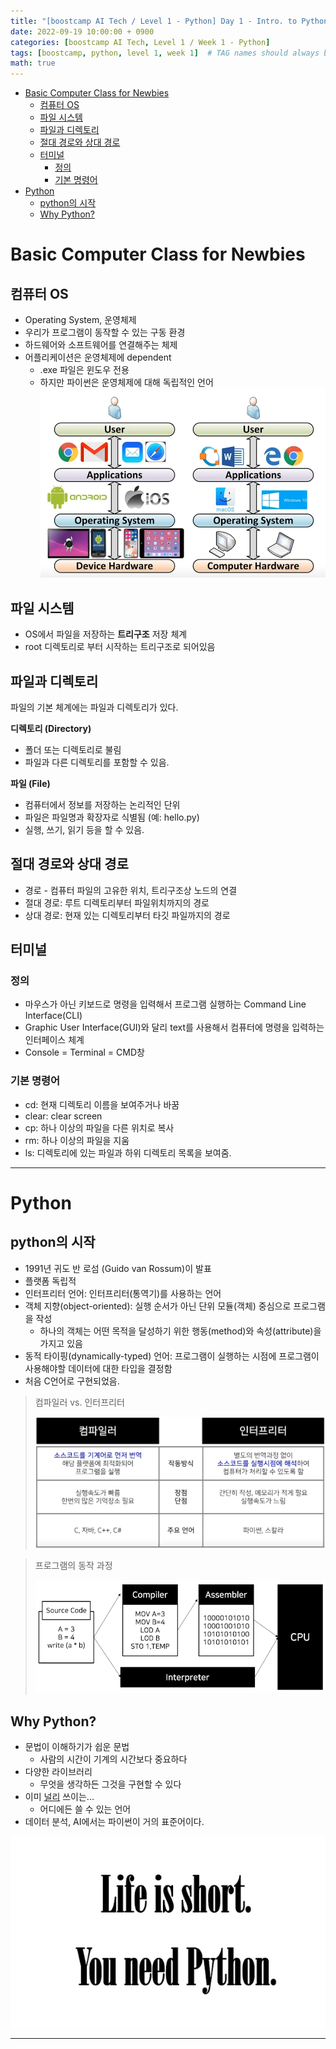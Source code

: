 ```yaml
---
title: "[boostcamp AI Tech / Level 1 - Python] Day 1 - Intro. to Python"
date: 2022-09-19 10:00:00 + 0900
categories: [boostcamp AI Tech, Level 1 / Week 1 - Python]
tags: [boostcamp, python, level 1, week 1]	# TAG names should always be lowercase
math: true
---
```


- [Basic Computer Class for Newbies](#basic-computer-class-for-newbies)
  - [컴퓨터 OS](#컴퓨터-os)
  - [파일 시스템](#파일-시스템)
  - [파일과 디렉토리](#파일과-디렉토리)
  - [절대 경로와 상대 경로](#절대-경로와-상대-경로)
  - [터미널](#터미널)
    - [정의](#정의)
    - [기본 명령어](#기본-명령어)
- [Python](#python)
  - [python의 시작](#python의-시작)
  - [Why Python?](#why-python)

# Basic Computer Class for Newbies

## 컴퓨터 OS

* Operating System, 운영체제
* 우리가 프로그램이 동작할 수 있는 구동 환경
* 하드웨어와 소프트웨어를 연결해주는 체제
* 어플리케이션은 운영체제에 dependent
  * .exe 파일은 윈도우 전용
  * 하지만 파이썬은 운영체제에 대해 독립적인 언어
![](/assets/img/boostcamp/2022-09-23-00-15-19.png)

## 파일 시스템

* OS에서 파일을 저장하는 **트리구조** 저장 체계
* root 디렉토리로 부터 시작하는 트리구조로 되어있음

## 파일과 디렉토리

파일의 기본 체계에는 파일과 디렉토리가 있다.

**디렉토리 (Directory)**
* 폴더 또는 디렉토리로 불림
* 파일과 다른 디렉토리를 포함할 수 있음.

**파일 (File)**
* 컴퓨터에서 정보를 저장하는 논리적인 단위
* 파일은 파일명과 확장자로 식별됨 (예: hello.py)
* 실행, 쓰기, 읽기 등을 할 수 있음.

## 절대 경로와 상대 경로

* 경로 - 컴퓨터 파일의 고유한 위치, 트리구조상 노드의 연결
* 절대 경로: 루트 디렉토리부터 파일위치까지의 경로
* 상대 경로: 현재 있는 디렉토리부터 타깃 파일까지의 경로


## 터미널

### 정의

* 마우스가 아닌 키보드로 명령을 입력해서 프로그램 실행하는 Command Line Interface(CLI)
* Graphic User Interface(GUI)와 달리 text를 사용해서 컴퓨터에 명령을 입력하는 인터페이스 체계
* Console = Terminal = CMD창
  
### 기본 명령어

* cd: 현재 디렉토리 이름을 보여주거나 바꿈
* clear: clear screen
* cp: 하나 이상의 파일을 다른 위치로 복사
* rm: 하나 이상의 파일을 지움
* ls: 디렉토리에 있는 파일과 하위 디렉토리 목록을 보여줌.

- - -
# Python

## python의 시작

* 1991년 귀도 반 로섬 (Guido van Rossum)이 발표
* 플랫폼 독립적
* 인터프리터 언어: 인터프리터(통역기)를 사용하는 언어
* 객체 지향(object-oriented): 실행 순서가 아닌 단위 모듈(객체) 중심으로 프로그램을 작성
  * 하나의 객체는 어떤 목적을 달성하기 위한 행동(method)와 속성(attribute)을 가지고 있음
* 동적 타이핑(dynamically-typed) 언어: 프로그램이 실행하는 시점에 프로그램이 사용해야할 데이터에 대한 타입을 결정함
* 처음 C언어로 구현되었음.

> 컴파일러 vs. 인터프리터
> 
> ![](/assets/img/boostcamp/2022-09-23-00-39-56.png "컴파일러 vs. 인터프리터")

>프로그램의 동작 과정
>
>![](/assets/img/boostcamp/2022-09-23-00-40-58.png)

## Why Python?

* 문법이 이해하기가 쉽운 문법
  * 사람의 시간이 기계의 시간보다 중요하다
* 다양한 라이브러리
  * 무엇을 생각하든 그것을 구현할 수 있다
* 이미 [널리](https://en.wikipedia.org/wiki/List_of_Python_software#Applications) 쓰이는...
  * 어디에든 쓸 수 있는 언어
* 데이터 분석, AI에서는 파이썬이 거의 표준어이다.

![](/assets/img/boostcamp/2022-09-23-00-56-46.png)

- - -
